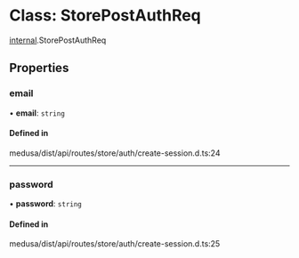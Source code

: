# Class: StorePostAuthReq

[internal](../modules/internal-29.md).StorePostAuthReq

## Properties

### email

• **email**: `string`

#### Defined in

medusa/dist/api/routes/store/auth/create-session.d.ts:24

___

### password

• **password**: `string`

#### Defined in

medusa/dist/api/routes/store/auth/create-session.d.ts:25
